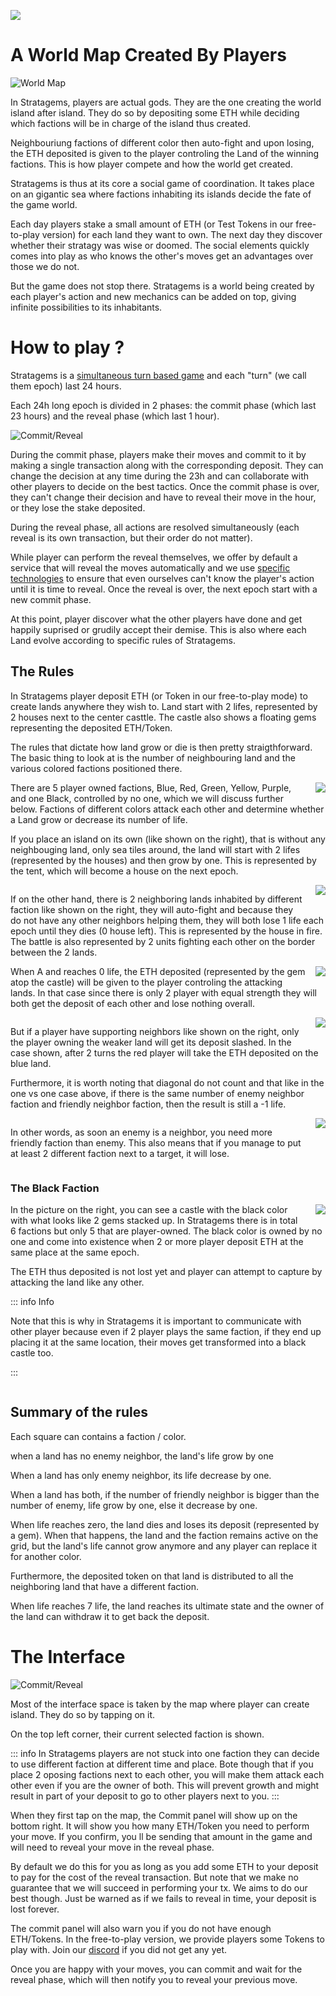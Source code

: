 <style>
/* no title on notes */
.custom-block-title {
    display: none;
}
</style>

![](/public/title.png)

# A World Map Created By Players

![World Map](/public/images/map-example-01.png)

In Stratagems, players are actual gods. They are the one creating the world island after island. They do so by depositing some ETH while deciding which factions will be in charge of the island thus created. 

Neighbouriung factions of different color then auto-fight and upon losing, the ETH deposited is given to the player controling the Land of the winning factions. This is how player compete and how the world get created.

Stratagems is thus at its core a social game of coordination. It takes place on an gigantic sea where factions inhabiting its islands decide the fate of the game world. 

Each day players stake a small amount of ETH (or Test Tokens in our free-to-play version) for each land they want to own. The next day they discover whether their stratagy was wise or doomed. The social elements quickly comes into play as who knows the other's moves get an advantages over those we do not.

But the game does not stop there. Stratagems is a world being created by each player's action and new mechanics can be added on top, giving infinite possibilities to its inhabitants.

# How to play ?

Stratagems is a [simultaneous turn based game](https://en.wikipedia.org/wiki/Timekeeping_in_games#Simultaneously_executed_and_clock-based_turns) and each "turn" (we call them epoch) last 24 hours.

Each 24h long epoch is divided in 2 phases: the commit phase (which last 23 hours) and the reveal phase (which last 1 hour).


![Commit/Reveal](/public//images/commit-reveal.png)


During the commit phase, players make their moves and commit to it by making a single transaction along with the corresponding deposit. They can change the decision at any time during the 23h and can collaborate with other players to decide on the best tactics. Once the commit phase is over, they can't change their decision and have to reveal their move in the hour, or they lose the stake deposited.

During the reveal phase, all actions are resolved simultaneously (each reveal is its own transaction, but their order do not matter). 

While player can perform the reveal themselves, we offer by default a service that will reveal the moves automatically and we use [specific technologies](https://fuzd.dev) to ensure that even ourselves can't know the player's action until it is time to reveal. Once the reveal is over, the next epoch start with a new commit phase.

At this point, player discover what the other players have done and get happily suprised or grudily accept their demise. This is also where each Land evolve according to specific rules of Stratagems.


## The Rules

In Stratagems player deposit ETH (or Token in our free-to-play mode) to create lands anywhere they wish to. Land start with 2 lifes, represented by 2 houses next to the center casttle. The castle also shows a floating gems representing the deposited ETH/Token.



The rules that dictate how land grow or die is then pretty straigthforward. The basic thing to look at is the number of neighbouring land and the various colored factions positioned there.

<img style="float: right; max-width: 40%;margin-left:1rem;margin-bottom:1rem;" src="/public/images/rules/single.png" >

There are 5 player owned factions, Blue, Red, Green, Yellow, Purple, and one Black, controlled by no one, which we will discuss further below. Factions of different colors attack each other and determine whether a Land grow or decrease its number of life.


If you place an island on its own (like shown on the right), that is without any neighbouging land, only sea tiles around, the land will start with 2 lifes (represented by the houses) and then grow by one. This is represented by the tent, which will become a house on the next epoch.

<div style="clear: right;"> </div>


<img style="float: right; max-width: 40%;margin-left:1rem;margin-bottom:1rem;" src="/public/images/rules/two.png" >

If on the other hand, there is 2 neighboring lands inhabited by different faction like shown on the right, they will auto-fight and because they do not have any other neighbors helping them, they will both lose 1 life each epoch until they dies (0 house left). This is represented by the house in fire. The battle is also represented by 2 units fighting each other on the border between the 2 lands.



<img style="float: right; max-width: 40%;margin-left:1rem;margin-bottom:1rem;" src="/public/images/rules/two-next-next.png" >

When A and reaches 0 life, the ETH deposited (represented by the gem atop the castle) will be given to the player controling the attacking lands. In that case since there is only 2 player with equal strength they will both get the deposit of each other and lose nothing overall. 



<div style="clear: right;"> </div>



<img style="float: right; max-width: 40%;margin-left:1rem;margin-bottom:1rem;" src="/public/images/rules/attack-strategy-01.png" >

But if a player have supporting neighbors like shown on the right, only the player owning the weaker land will get its deposit slashed. In the case shown, after 2 turns the red player will take the ETH deposited on the blue land.


<!-- Note that when a land is under attack and losing against its neighbors, it can only lose 1 land per epoch. Same applies for gaining life. As seen on the sourrounded screen, red land on the corner have 2 red neiohbor yet they only grow by one.

<img style="float: right; max-width: 40%;margin-left:1rem;margin-bottom:1rem;" src="/public/images/rules/surrounded.png" > -->

Furthermore, it is worth noting that diagonal do not count and that like in the one vs one case above, if there is the same number of enemy neighbor faction and friendly neighbor faction, then the result is still a -1 life.

<div style="clear: right;"> </div>

<img style="float: right; max-width: 40%;margin-left:1rem;margin-bottom:1rem;" src="/public/images/rules/neighborhoud-02.png" >



In other words, as soon an enemy is a neighbor, you need more friendly faction than enemy. This also means that if you manage to put at least 2 different faction next to a target, it will lose.

<div style="clear: right;"> </div>

### The Black Faction

<img style="float: right; max-width: 40%;margin-left:1rem;margin-bottom:1rem;" src="/public/images/rules/evil-01.png" >

In the picture on the right, you can see a castle with the black color with what looks like 2 gems stacked up. In Stratagems there is in total 6 factions but only 5 that are player-owned. The black color is owned by no one and come into existence when 2 or more player deposit ETH at the same place at the same epoch.

The ETH thus deposited is not lost yet and player can attempt to capture by attacking the land like any other.

::: info Info

Note that this is why in Stratagems it is important to communicate with other player because even if 2 player plays the same faction, if they end up placing it at the same location, their moves get transformed into a black castle too.

:::

<div style="clear: right;"> </div>

## Summary of the rules

Each square can contains a faction / color.

when a land has no enemy neighbor, the land's life grow by one

When a land has only enemy neighbor, its life decrease by one.

When a land has both, if the number of friendly neighbor is bigger than the number of enemy, life grow by one, else it decrease by one.

When life reaches zero, the land dies and loses its deposit (represented by a gem). When that happens, the land and the faction remains active on the grid, but the land's life cannot grow anymore and any player can replace it for another color.

Furthermore, the deposited token on that land is distributed to all the neighboring land that have a different faction.

When life reaches 7 life, the land reaches its ultimate state and the owner of the land can withdraw it to get back the deposit.


# The Interface 

![Commit/Reveal](/public/images/interface-01.png)

Most of the interface space is taken by the map where player can create island. They do so by tapping on it. 

On the top left corner, their current selected faction is shown.

::: info
In Stratagems players are not stuck into one faction they can decide to use different faction at different time and place. Bote though that if you place 2 oposing factions next to each other, you will make them attack each other even if you are the owner of both. This will prevent growth and might result in part of your deposit to go to other players next to you.
:::

When they first tap on the map, the Commit panel will show up on the bottom right. It will show you how many ETH/Token you need to perform your move. If you confirm, you ll be sending that amount in the game and will need to reveal your move in the reveal phase.

By default we do this for you as long as you add some ETH to your deposit to pay for the cost of the reveal transaction. But note that we make no guarantee that we will succeed in performing your tx. We aims to do our best though. Just be warned as if we fails to reveal in time, your deposit is lost forever.

The commit panel will also warn you if you do not have enough ETH/Tokens. In the free-to-play version, we provide players some Tokens to play with. Join our [discord](https://discord.gg/Qb4gr2ekfr) if you did not get any yet.


Once you are happy with your moves, you can commit and wait for the reveal phase, which will then notify you to reveal your previous move.

